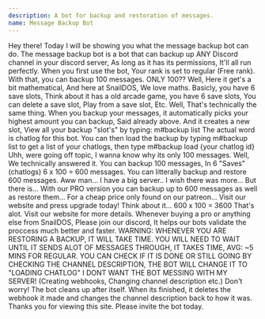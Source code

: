 ```yaml
---
description: A bot for backup and restoration of messages.
name: Message Backup Bot
---
```


Hey there! Today I will be showing you what the message backup bot can do. The message backup bot is a bot that can backup up ANY Discord channel in your discord server, As long as it has its permissions, It'll all run perfectly. When you first use the bot, Your rank is set to regular (Free rank). With that, you can backup 100 messages. ONLY 100?? Well, Here it get's a bit mathematical, And here at SnailDOS, We love maths. Basicly, you have 6 save slots, Think about it has a old arcade game, you have 6 save slots, You can delete a save slot, Play from a save slot, Etc. Well, That's technically the same thing. When you backup your messages, it automatically picks your highest amount you can backup, Said already above. And it creates a new slot, View all your backup "slot's" by typing: m#backup list The actual word is chatlog for this bot. You can then load the backup by typing m#backup list to get a list of your chatlogs, then type m#backup load {your chatlog id} Uhh, were going off topic, I wanna know why its only 100 messages. Well, We technically answered it. You can backup 100 messages, In 6 "Saves" (chatlogs) 6 x 100 = 600 messages. You can litterally backup and restore 600 messages. Aww man... I have a big server.. I wish there was more... But there is... With our PRO version you can backup up to 600 messages as well as restore them... For a cheap price only found on our patreon... Visit our website and press upgrade today! Think about it... 600 x 100 = 3600 That's alot. Visit our website for more details. Whenever buying a pro or anything else from SnailDOS, Please join our discord, It helps our bots validate the proccess much better and faster. WARNING: WHENEVER YOU ARE RESTORING A BACKUP, IT WILL TAKE TIME. YOU WILL NEED TO WAIT UNTIL IT SENDS ALOT OF MESSAGES THROUGH, IT TAKES TIME, AVG: ~5 MINS FOR REGULAR. YOU CAN CHECK IF IT IS DONE OR STILL GOING BY CHECKING THE CHANNEL DESCRIPTION, THE BOT WILL CHANGE IT TO "LOADING CHATLOG" I DONT WANT THE BOT MESSING WITH MY SERVER! (Creating webhooks, Changing channel description etc.) Don't worry! The bot cleans up after itself. When its finished, it deletes the webhook it made and changes the channel description back to how it was. Thanks you for viewing this site. Please invite the bot today.
